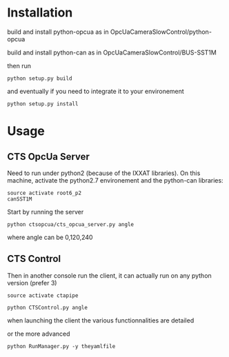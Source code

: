 # Installation

build and install python-opcua as in OpcUaCameraSlowControl/python-opcua

build and install python-can as in OpcUaCameraSlowControl/BUS-SST1M

then run

```
python setup.py build

```

and eventually if you need to integrate it to your environement

```
python setup.py install

```

# Usage

## CTS OpcUa Server
Need to run under python2 (because of the IXXAT libraries).
On this machine, activate the python2.7 environement and the python-can libraries: 

```
source activate root6_p2
canSST1M
```

Start by running the server

```
python ctsopcua/cts_opcua_server.py angle

```

where angle can be 0,120,240

## CTS Control
Then in another console run the client, it can actually run on any python version (prefer 3)

```
source activate ctapipe
```

```
python CTSControl.py angle

```

when launching the client the various functionnalities are detailed

or the more advanced

```
python RunManager.py -y theyamlfile
```
